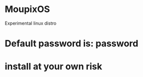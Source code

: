 # MoupixOS
Experimental linux distro



# Default password is: password

# install at your own risk
